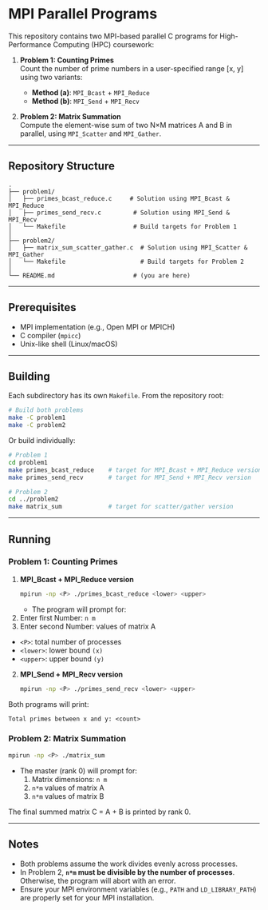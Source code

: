 # MPI Parallel Programs

This repository contains two MPI-based parallel C programs for High-Performance Computing (HPC) coursework:

1. **Problem 1: Counting Primes**  
   Count the number of prime numbers in a user-specified range \[x, y\] using two variants:
   - **Method (a)**: `MPI_Bcast` + `MPI_Reduce`  
   - **Method (b)**: `MPI_Send` + `MPI_Recv`

2. **Problem 2: Matrix Summation**  
   Compute the element-wise sum of two N×M matrices A and B in parallel, using `MPI_Scatter` and `MPI_Gather`.

---

## Repository Structure

```
.
├── problem1/
│   ├── primes_bcast_reduce.c     # Solution using MPI_Bcast & MPI_Reduce
│   ├── primes_send_recv.c         # Solution using MPI_Send & MPI_Recv
│   └── Makefile                   # Build targets for Problem 1
│
├── problem2/
│   ├── matrix_sum_scatter_gather.c  # Solution using MPI_Scatter & MPI_Gather
│   └── Makefile                     # Build targets for Problem 2
│
└── README.md                      # (you are here)
```  

---

## Prerequisites

- MPI implementation (e.g., Open MPI or MPICH)  
- C compiler (`mpicc`)  
- Unix-like shell (Linux/macOS)

---

## Building

Each subdirectory has its own `Makefile`. From the repository root:

```bash
# Build both problems
make -C problem1
make -C problem2
```

Or build individually:

```bash
# Problem 1
cd problem1
make primes_bcast_reduce    # target for MPI_Bcast + MPI_Reduce version
make primes_send_recv       # target for MPI_Send + MPI_Recv version

# Problem 2
cd ../problem2
make matrix_sum             # target for scatter/gather version
```  

---

## Running

### Problem 1: Counting Primes

1. **MPI_Bcast + MPI_Reduce version**  
   ```bash
   mpirun -np <P> ./primes_bcast_reduce <lower> <upper>
   ```
   - The program will prompt for:
  1. Enter first Number: `n m`
  2. Enter second Number: values of matrix A

   - `<P>`: total number of processes  
   - `<lower>`: lower bound `(x)`  
   - `<upper>`: upper bound `(y)`

2. **MPI_Send + MPI_Recv version**  
   ```bash
   mpirun -np <P> ./primes_send_recv <lower> <upper>
   ```

Both programs will print:
```
Total primes between x and y: <count>
```

### Problem 2: Matrix Summation

```bash
mpirun -np <P> ./matrix_sum
```

- The master (rank 0) will prompt for:
  1. Matrix dimensions: `n m`
  2. `n*m` values of matrix A
  3. `n*m` values of matrix B

The final summed matrix C = A + B is printed by rank 0.

---

## Notes

- Both problems assume the work divides evenly across processes.  
- In Problem 2, **`n*m` must be divisible by the number of processes**. Otherwise, the program will abort with an error.
- Ensure your MPI environment variables (e.g., `PATH` and `LD_LIBRARY_PATH`) are properly set for your MPI installation.
